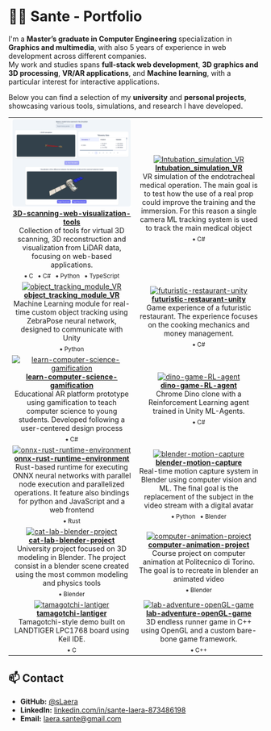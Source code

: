 # 👨‍💻 Sante - Portfolio

I'm a **Master’s graduate in Computer Engineering** specialization in **Graphics and multimedia**, with also 5 years of experience in web development across different companies.  
My work and studies spans **full-stack web development**, **3D graphics and 3D processing**, **VR/AR applications**, and **Machine learning**, with a particular interest for interactive applications.

Below you can find a selection of my **university** and **personal projects**, showcasing various tools, simulations, and research I have developed.

|  |  |
|:--:|:--:|
| [![3D-scanning-web-visualization-tools](https://github.com/sLaera/3D-scanning-web-visualization-tools/blob/master/image.png?raw=1)](https://github.com/sLaera/3D-scanning-web-visualization-tools)<br>**[3D-scanning-web-visualization-tools](https://github.com/sLaera/3D-scanning-web-visualization-tools)**<br>Collection of tools for virtual 3D scanning, 3D reconstruction and visualization from LiDAR data, focusing on web-based applications.<br><sub>⁕ C &nbsp; ⁕ C# &nbsp; ⁕ Python &nbsp; ⁕ TypeScript</sub> | [![Intubation_simulation_VR](img_intubation_vr.png)](https://github.com/sLaera/Intubation_simulation_VR)<br>**[Intubation_simulation_VR](https://github.com/sLaera/Intubation_simulation_VR)**<br>VR simulation of the endotracheal medical operation. The main goal is to test how the use of a real prop could improve the training and the immersion. For this reason a single camera ML tracking system is used to track the main medical object<br><sub>⁕ C# </sub> |
| [![object_tracking_module_VR](https://github.com/user-attachments/assets/f2a3d88c-438c-40a4-9a74-be889b081451)](https://github.com/sLaera/object_tracking_module_VR)<br>**[object_tracking_module_VR](https://github.com/sLaera/object_tracking_module_VR)**<br>Machine Learning module for real-time custom object tracking using ZebraPose neural network, designed to communicate with Unity<br><sub>⁕ Python | [![futuristic-restaurant-unity](https://github.com/user-attachments/assets/686619b3-9099-46ff-9000-24efa64a13c4)](https://github.com/sLaera/futuristic-restaurant-unity)<br>**[futuristic-restaurant-unity](https://github.com/sLaera/futuristic-restaurant-unity)**<br>Game experience of a futuristic restaurant. The experience focuses on the cooking mechanics and money management.<br><sub>⁕ C# </sub> |
| [![learn-computer-science-gamification](https://github.com/sLaera/learn-computer-science-gamification/blob/master/photo_2025-10-15_17-39-55.jpg?raw=1)](https://github.com/sLaera/learn-computer-science-gamification)<br>**[learn-computer-science-gamification](https://github.com/sLaera/learn-computer-science-gamification)**<br>Educational AR platform prototype using gamification to teach computer science to young students. Developed following a user-centered design process <br><sub>⁕ C#</sub> | [![dino-game-RL-agent](https://github.com/sLaera/dino-game-RL-agent/blob/master/Demo.gif?raw=1)](https://github.com/sLaera/dino-game-RL-agent)<br>**[dino-game-RL-agent](https://github.com/sLaera/dino-game-RL-agent)**<br>Chrome Dino clone with a Reinforcement Learning agent trained in Unity ML-Agents.<br><sub>⁕ C# |
| [![onnx-rust-runtime-environment](https://github.com/sLaera/onnx-rust-runtime-environment/blob/main/image.png?raw=1)](https://github.com/sLaera/onnx-rust-runtime-environment)<br>**[onnx-rust-runtime-environment](https://github.com/sLaera/onnx-rust-runtime-environment)**<br>Rust-based runtime for executing ONNX neural networks with parallel node execution and parallelized operations. It feature also bindings for python and JavaScript and a web frontend <br><sub>⁕ Rust</sub> | [![blender-motion-capture](https://github.com/sLaera/blender-motion-capture/blob/master/demo.gif?raw=1)](https://github.com/sLaera/blender-motion-capture)<br>**[blender-motion-capture](https://github.com/sLaera/blender-motion-capture)**<br>Real-time motion capture system in Blender using computer vision and ML. The final goal is the replacement of the subject in the video stream with a digital avatar<br><sub>⁕ Python &nbsp; ⁕ Blender|
| [![cat-lab-blender-project](https://github.com/sLaera/cat-lab-blender-project/blob/master/scena-1.jpg?raw=1)](https://github.com/sLaera/cat-lab-blender-project)<br>**[cat-lab-blender-project](https://github.com/sLaera/cat-lab-blender-project)**<br>University project focused on 3D modeling in Blender. The project consist in a blender scene created using the most common modeling and physics tools<br><sub>⁕ Blender</sub> | [![computer-animation-project](https://github.com/sLaera/computer-animation-project/blob/master/image-2.png?raw=1)](https://github.com/sLaera/computer-animation-project)<br>**[computer-animation-project](https://github.com/sLaera/computer-animation-project)**<br>Course project on computer animation at Politecnico di Torino. The goal is to recreate in blender an animated video<br><sub>⁕ Blender |
| [![tamagotchi-lantiger](https://github.com/sLaera/tamagotchi-lantiger/blob/master/image-1.png?raw=1)](https://github.com/sLaera/tamagotchi-lantiger)<br>**[tamagotchi-lantiger](https://github.com/sLaera/tamagotchi-lantiger)**<br>Tamagotchi-style demo built on LANDTIGER LPC1768 board using Keil IDE.<br><sub>⁕ C</sub> | [![lab-adventure-openGL-game](https://github.com/sLaera/lab-adventure-openGL-game/blob/master/%7BD1BD0ECF-9AA5-49A2-8F2B-C2E1A8C88BA0%7D.png?raw=1)](https://github.com/sLaera/lab-adventure-openGL-game)<br>**[lab-adventure-openGL-game](https://github.com/sLaera/lab-adventure-openGL-game)**<br>3D endless runner game in C++ using OpenGL and a custom bare-bone game framework.<br><sub>⁕ C++ |

## 📫 Contact

- **GitHub:** [@sLaera](https://github.com/sLaera)  
- **LinkedIn:** [linkedin.com/in/sante-laera-873486198](#)  
- **Email:** laera.sante@gmail.com
